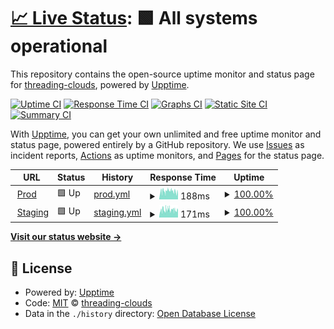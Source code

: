 # [📈 Live Status](https://threading-clouds.github.io/upptime): <!--live status--> **🟩 All systems operational**

This repository contains the open-source uptime monitor and status page for [threading-clouds](https://threading-clouds.github.io/upptime), powered by [Upptime](https://github.com/upptime/upptime).

[![Uptime CI](https://github.com/threading-clouds/upptime/workflows/Uptime%20CI/badge.svg)](https://github.com/threading-clouds/upptime/actions?query=workflow%3A%22Uptime+CI%22)
[![Response Time CI](https://github.com/threading-clouds/upptime/workflows/Response%20Time%20CI/badge.svg)](https://github.com/threading-clouds/upptime/actions?query=workflow%3A%22Response+Time+CI%22)
[![Graphs CI](https://github.com/threading-clouds/upptime/workflows/Graphs%20CI/badge.svg)](https://github.com/threading-clouds/upptime/actions?query=workflow%3A%22Graphs+CI%22)
[![Static Site CI](https://github.com/threading-clouds/upptime/workflows/Static%20Site%20CI/badge.svg)](https://github.com/threading-clouds/upptime/actions?query=workflow%3A%22Static+Site+CI%22)
[![Summary CI](https://github.com/threading-clouds/upptime/workflows/Summary%20CI/badge.svg)](https://github.com/threading-clouds/upptime/actions?query=workflow%3A%22Summary+CI%22)

With [Upptime](https://upptime.js.org), you can get your own unlimited and free uptime monitor and status page, powered entirely by a GitHub repository. We use [Issues](https://github.com/threading-clouds/upptime/issues) as incident reports, [Actions](https://github.com/threading-clouds/upptime/actions) as uptime monitors, and [Pages](https://threading-clouds.github.io/upptime) for the status page.

<!--start: status pages-->
<!-- This summary is generated by Upptime (https://github.com/upptime/upptime) -->
<!-- Do not edit this manually, your changes will be overwritten -->
<!-- prettier-ignore -->
| URL | Status | History | Response Time | Uptime |
| --- | ------ | ------- | ------------- | ------ |
| <img alt="" src="https://icons.duckduckgo.com/ip3/www.threadingclouds.com.ico" height="13"> [Prod](https://www.threadingclouds.com) | 🟩 Up | [prod.yml](https://github.com/threading-clouds/upptime/commits/HEAD/history/prod.yml) | <details><summary><img alt="Response time graph" src="./graphs/prod/response-time-week.png" height="20"> 188ms</summary><br><a href="https://threading-clouds.github.io/upptime/history/prod"><img alt="Response time 204" src="https://img.shields.io/endpoint?url=https%3A%2F%2Fraw.githubusercontent.com%2Fthreading-clouds%2Fupptime%2FHEAD%2Fapi%2Fprod%2Fresponse-time.json"></a><br><a href="https://threading-clouds.github.io/upptime/history/prod"><img alt="24-hour response time 174" src="https://img.shields.io/endpoint?url=https%3A%2F%2Fraw.githubusercontent.com%2Fthreading-clouds%2Fupptime%2FHEAD%2Fapi%2Fprod%2Fresponse-time-day.json"></a><br><a href="https://threading-clouds.github.io/upptime/history/prod"><img alt="7-day response time 188" src="https://img.shields.io/endpoint?url=https%3A%2F%2Fraw.githubusercontent.com%2Fthreading-clouds%2Fupptime%2FHEAD%2Fapi%2Fprod%2Fresponse-time-week.json"></a><br><a href="https://threading-clouds.github.io/upptime/history/prod"><img alt="30-day response time 183" src="https://img.shields.io/endpoint?url=https%3A%2F%2Fraw.githubusercontent.com%2Fthreading-clouds%2Fupptime%2FHEAD%2Fapi%2Fprod%2Fresponse-time-month.json"></a><br><a href="https://threading-clouds.github.io/upptime/history/prod"><img alt="1-year response time 192" src="https://img.shields.io/endpoint?url=https%3A%2F%2Fraw.githubusercontent.com%2Fthreading-clouds%2Fupptime%2FHEAD%2Fapi%2Fprod%2Fresponse-time-year.json"></a></details> | <details><summary><a href="https://threading-clouds.github.io/upptime/history/prod">100.00%</a></summary><a href="https://threading-clouds.github.io/upptime/history/prod"><img alt="All-time uptime 100.00%" src="https://img.shields.io/endpoint?url=https%3A%2F%2Fraw.githubusercontent.com%2Fthreading-clouds%2Fupptime%2FHEAD%2Fapi%2Fprod%2Fuptime.json"></a><br><a href="https://threading-clouds.github.io/upptime/history/prod"><img alt="24-hour uptime 100.00%" src="https://img.shields.io/endpoint?url=https%3A%2F%2Fraw.githubusercontent.com%2Fthreading-clouds%2Fupptime%2FHEAD%2Fapi%2Fprod%2Fuptime-day.json"></a><br><a href="https://threading-clouds.github.io/upptime/history/prod"><img alt="7-day uptime 100.00%" src="https://img.shields.io/endpoint?url=https%3A%2F%2Fraw.githubusercontent.com%2Fthreading-clouds%2Fupptime%2FHEAD%2Fapi%2Fprod%2Fuptime-week.json"></a><br><a href="https://threading-clouds.github.io/upptime/history/prod"><img alt="30-day uptime 100.00%" src="https://img.shields.io/endpoint?url=https%3A%2F%2Fraw.githubusercontent.com%2Fthreading-clouds%2Fupptime%2FHEAD%2Fapi%2Fprod%2Fuptime-month.json"></a><br><a href="https://threading-clouds.github.io/upptime/history/prod"><img alt="1-year uptime 100.00%" src="https://img.shields.io/endpoint?url=https%3A%2F%2Fraw.githubusercontent.com%2Fthreading-clouds%2Fupptime%2FHEAD%2Fapi%2Fprod%2Fuptime-year.json"></a></details>
| <img alt="" src="https://icons.duckduckgo.com/ip3/preview.threadingclouds.com.ico" height="13"> [Staging](https://preview.threadingclouds.com) | 🟩 Up | [staging.yml](https://github.com/threading-clouds/upptime/commits/HEAD/history/staging.yml) | <details><summary><img alt="Response time graph" src="./graphs/staging/response-time-week.png" height="20"> 171ms</summary><br><a href="https://threading-clouds.github.io/upptime/history/staging"><img alt="Response time 195" src="https://img.shields.io/endpoint?url=https%3A%2F%2Fraw.githubusercontent.com%2Fthreading-clouds%2Fupptime%2FHEAD%2Fapi%2Fstaging%2Fresponse-time.json"></a><br><a href="https://threading-clouds.github.io/upptime/history/staging"><img alt="24-hour response time 129" src="https://img.shields.io/endpoint?url=https%3A%2F%2Fraw.githubusercontent.com%2Fthreading-clouds%2Fupptime%2FHEAD%2Fapi%2Fstaging%2Fresponse-time-day.json"></a><br><a href="https://threading-clouds.github.io/upptime/history/staging"><img alt="7-day response time 171" src="https://img.shields.io/endpoint?url=https%3A%2F%2Fraw.githubusercontent.com%2Fthreading-clouds%2Fupptime%2FHEAD%2Fapi%2Fstaging%2Fresponse-time-week.json"></a><br><a href="https://threading-clouds.github.io/upptime/history/staging"><img alt="30-day response time 172" src="https://img.shields.io/endpoint?url=https%3A%2F%2Fraw.githubusercontent.com%2Fthreading-clouds%2Fupptime%2FHEAD%2Fapi%2Fstaging%2Fresponse-time-month.json"></a><br><a href="https://threading-clouds.github.io/upptime/history/staging"><img alt="1-year response time 186" src="https://img.shields.io/endpoint?url=https%3A%2F%2Fraw.githubusercontent.com%2Fthreading-clouds%2Fupptime%2FHEAD%2Fapi%2Fstaging%2Fresponse-time-year.json"></a></details> | <details><summary><a href="https://threading-clouds.github.io/upptime/history/staging">100.00%</a></summary><a href="https://threading-clouds.github.io/upptime/history/staging"><img alt="All-time uptime 100.00%" src="https://img.shields.io/endpoint?url=https%3A%2F%2Fraw.githubusercontent.com%2Fthreading-clouds%2Fupptime%2FHEAD%2Fapi%2Fstaging%2Fuptime.json"></a><br><a href="https://threading-clouds.github.io/upptime/history/staging"><img alt="24-hour uptime 100.00%" src="https://img.shields.io/endpoint?url=https%3A%2F%2Fraw.githubusercontent.com%2Fthreading-clouds%2Fupptime%2FHEAD%2Fapi%2Fstaging%2Fuptime-day.json"></a><br><a href="https://threading-clouds.github.io/upptime/history/staging"><img alt="7-day uptime 100.00%" src="https://img.shields.io/endpoint?url=https%3A%2F%2Fraw.githubusercontent.com%2Fthreading-clouds%2Fupptime%2FHEAD%2Fapi%2Fstaging%2Fuptime-week.json"></a><br><a href="https://threading-clouds.github.io/upptime/history/staging"><img alt="30-day uptime 100.00%" src="https://img.shields.io/endpoint?url=https%3A%2F%2Fraw.githubusercontent.com%2Fthreading-clouds%2Fupptime%2FHEAD%2Fapi%2Fstaging%2Fuptime-month.json"></a><br><a href="https://threading-clouds.github.io/upptime/history/staging"><img alt="1-year uptime 100.00%" src="https://img.shields.io/endpoint?url=https%3A%2F%2Fraw.githubusercontent.com%2Fthreading-clouds%2Fupptime%2FHEAD%2Fapi%2Fstaging%2Fuptime-year.json"></a></details>

<!--end: status pages-->

[**Visit our status website →**](https://threading-clouds.github.io/upptime)

## 📄 License

- Powered by: [Upptime](https://github.com/upptime/upptime)
- Code: [MIT](./LICENSE) © [threading-clouds](https://threading-clouds.github.io/upptime)
- Data in the `./history` directory: [Open Database License](https://opendatacommons.org/licenses/odbl/1-0/)
